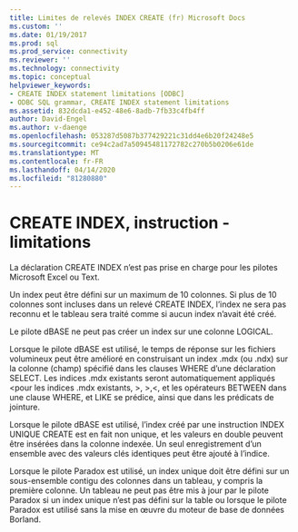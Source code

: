 ```yaml
---
title: Limites de relevés INDEX CREATE (fr) Microsoft Docs
ms.custom: ''
ms.date: 01/19/2017
ms.prod: sql
ms.prod_service: connectivity
ms.reviewer: ''
ms.technology: connectivity
ms.topic: conceptual
helpviewer_keywords:
- CREATE INDEX statement limitations [ODBC]
- ODBC SQL grammar, CREATE INDEX statement limitations
ms.assetid: 832dcda1-e452-48e6-8adb-7fb33c4fb4ff
author: David-Engel
ms.author: v-daenge
ms.openlocfilehash: 053287d5087b377429221c31dd4e6b20f24248e5
ms.sourcegitcommit: ce94c2ad7a50945481172782c270b5b0206e61de
ms.translationtype: MT
ms.contentlocale: fr-FR
ms.lasthandoff: 04/14/2020
ms.locfileid: "81280880"
---
```

# <a name="create-index-statement-limitations"></a>CREATE INDEX, instruction - limitations
La déclaration CREATE INDEX n’est pas prise en charge pour les pilotes Microsoft Excel ou Text.  
  
 Un index peut être défini sur un maximum de 10 colonnes. Si plus de 10 colonnes sont incluses dans un relevé CREATE INDEX, l’index ne sera pas reconnu et le tableau sera traité comme si aucun index n’avait été créé.  
  
 Le pilote dBASE ne peut pas créer un index sur une colonne LOGICAL.  
  
 Lorsque le pilote dBASE est utilisé, le temps de réponse sur les fichiers volumineux peut être amélioré en construisant un index .mdx (ou .ndx) sur la colonne (champ) spécifié dans les clauses WHERE d’une déclaration SELECT. Les indices .mdx existants seront automatiquement appliqués \<pour les indices .mdx existants, >, >,<, et les opérateurs BETWEEN dans une clause WHERE, et LIKE se prédice, ainsi que dans les prédicats de jointure.  
  
 Lorsque le pilote dBASE est utilisé, l’index créé par une instruction INDEX UNIQUE CREATE est en fait non unique, et les valeurs en double peuvent être insérées dans la colonne indexée. Un seul enregistrement d’un ensemble avec des valeurs clés identiques peut être ajouté à l’indice.  
  
 Lorsque le pilote Paradox est utilisé, un index unique doit être défini sur un sous-ensemble contigu des colonnes dans un tableau, y compris la première colonne. Un tableau ne peut pas être mis à jour par le pilote Paradox si un index unique n’est pas défini sur la table ou lorsque le pilote Paradox est utilisé sans la mise en œuvre du moteur de base de données Borland.
